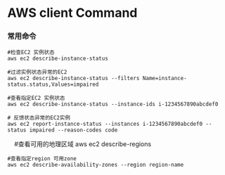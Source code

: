 # AWS client Command

### 常用命令 
    #检查EC2 实例状态 
    aws ec2 describe-instance-status

    #过滤实例状态异常的EC2
    aws ec2 describe-instance-status --filters Name=instance-status.status,Values=impaired

    #查看指定EC2 实例状态
    aws ec2 describe-instance-status --instance-ids i-1234567890abcdef0

    # 反馈状态异常的EC2实例
    aws ec2 report-instance-status --instances i-1234567890abcdef0 --status impaired --reason-codes code
    
    #查看可用的地理区域
    aws ec2 describe-regions

    #查看指定region 可用zone
    aws ec2 describe-availability-zones --region region-name
